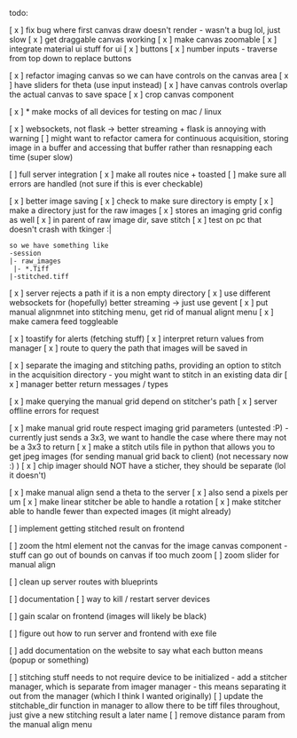 todo:

[ x ] fix bug where first canvas draw doesn't render
    - wasn't a bug lol, just slow
[ x ] get draggable canvas working
[ x ] make canvas zoomable
[ x ] integrate material ui stuff for ui
    [ x ] buttons
    [ x ] number inputs
    - traverse from top down to replace buttons

[ x ] refactor imaging canvas so we can have controls on the canvas area
[ x ] have sliders for theta (use input instead)
[ x ] have canvas controls overlap the actual canvas to save space
[ x ] crop canvas component


[ x ] * make mocks of all devices for testing on mac / linux

[ x ] websockets, not flask -> better streaming + flask is annoying with warning
    [ ] might want to refactor camera for continuous acquisition, storing image in a buffer and 
        accessing that buffer rather than resnapping each time (super slow)

[ ] full server integration
    [ x ] make all routes nice + toasted
    [ ] make sure all errors are handled (not sure if this is ever checkable)

[ x ] better image saving
    [ x ] check to make sure directory is empty
    [ x ] make a directory just for the raw images
        [ x ] stores an imaging grid config as well
    [ x ] in parent of raw image dir, save stitch
    [ x ] test on pc that doesn't crash with tkinger :|

    so we have something like 
    -session
    |- raw_images
     |- *.Tiff
    |-stitched.tiff

[ x ] server rejects a path if it is a non empty directory
[ x ] use different websockets for (hopefully) better streaming -> just use gevent
[ x ] put manual alignmnet into stitching menu, get rid of manual alignt menu
[ x ] make camera feed toggleable

[ x ] toastify for alerts (fetching stuff)
[ x ] interpret return values from manager
[ x ] route to query the path that images will be saved in

[ x ] separate the imaging and stitching paths, providing an option to stitch in the acquisition directory
    - you might want to stitch in an existing data dir
[ x ] manager better return messages / types

[ x ] make querying the manual grid depend on stitcher's path
[ x ] server offline errors for request

[ x ] make manual grid route respect imaging grid parameters (untested :P)
    - currently just sends a 3x3, we want to handle the case where there may not be a 3x3 to return
[ x ] make a stitch utils file in python that allows you to get jpeg images (for sending manual grid back to client) (not necessary now :) )
[ x ] chip imager should NOT have a sticher, they should be separate (lol it doesn't)

[ x ] make manual align send a theta to the server
[ x ] also send a pixels per um
[ x ] make linear stitcher be able to handle a rotation
[ x ] make stitcher able to handle fewer than expected images (it might already)

[ ] implement getting stitched result on frontend

[ ] zoom the html element not the canvas for the image canvas component
    - stuff can go out of bounds on canvas if too much zoom
[ ] zoom slider for manual align

[ ] clean up server routes with blueprints

[ ] documentation
[ ] way to kill / restart server devices

[ ] gain scalar on frontend (images will likely be black)



[ ] figure out how to run server and frontend with exe file


[ ] add documentation on the website to say what each button means (popup or something)


[ ] stitching stuff needs to not require device to be initialized
    - add a stitcher manager, which is separate from imager manager
    - this means separating it out from the manager (which I think I wanted originally)
[ ] update the stitchable_dir function in manager to allow there to be tiff files throughout, just give a new stitching result a later name
[ ] remove distance param from the manual align menu

